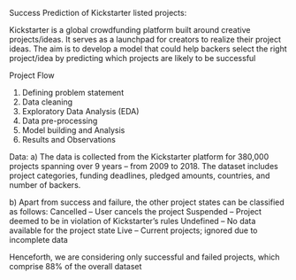 Success Prediction of Kickstarter listed projects: 


Kickstarter is a global crowdfunding platform built around creative projects/ideas. It serves as a launchpad for creators to realize their project ideas.  The aim is to develop a model that could help backers select the right project/idea by predicting which projects are likely to be successful


Project Flow
1. Defining problem statement
2. Data cleaning
3. Exploratory Data Analysis (EDA)
4. Data pre-processing
5. Model building and Analysis
6. Results and Observations


Data:
a) The data is collected from the Kickstarter platform for 380,000 projects spanning over 9 years – from 2009 to 2018. The dataset includes project categories, funding deadlines, pledged amounts, countries, and number of backers.

b) Apart from success and failure, the other project states can be classified as follows:
Cancelled – User cancels the project
Suspended – Project deemed to be in violation of Kickstarter’s rules
Undefined – No data available for the project state
Live – Current projects; ignored due to incomplete data

Henceforth, we are considering only successful and failed projects, which comprise 88% of the overall dataset


